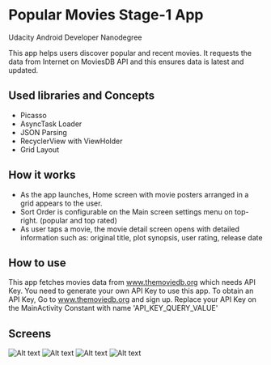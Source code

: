 # Popular Movies Stage-1 App

Udacity Android Developer Nanodegree 

This app helps users discover popular and recent movies. It requests the data from
Internet on MoviesDB API and this ensures data is latest and updated.

## Used libraries and Concepts
- Picasso
- AsyncTask Loader
- JSON Parsing
- RecyclerView with ViewHolder
- Grid Layout

## How it works

- As the app launches, Home screen with movie posters arranged in a grid appears to the user.
- Sort Order is configurable on the Main screen settings menu on top-right. (popular and top rated)
- As user taps a movie, the movie detail screen opens with detailed information such as: original title, plot synopsis, user rating, release date

## How to use
This app fetches movies data from www.themoviedb.org which needs API Key.
You need to generate your own API Key to use this app.
To obtain an API Key, Go to www.themoviedb.org and sign up.
Replace your API Key on the MainActivity Constant with name 'API_KEY_QUERY_VALUE'

## Screens
![Alt text](/Screenshots/1.png?raw=true)
![Alt text](/Screenshots/2.png?raw=true)
![Alt text](/Screenshots/3.png?raw=true)
![Alt text](/Screenshots/4.png?raw=true)
